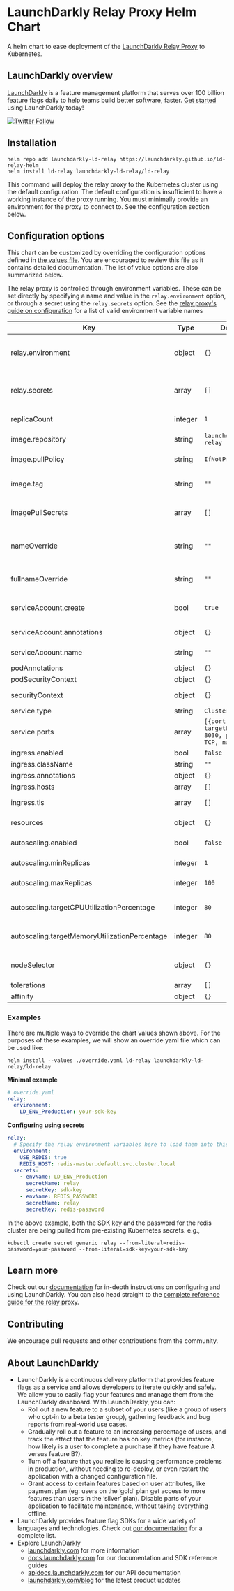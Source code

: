 # LaunchDarkly Relay Proxy Helm Chart

A helm chart to ease deployment of the [LaunchDarkly Relay Proxy](https://github.com/launchdarkly/ld-relay) to Kubernetes.

## LaunchDarkly overview

[LaunchDarkly](https://www.launchdarkly.com) is a feature management platform that serves over 100 billion feature flags daily to help teams build better software, faster. [Get started](https://docs.launchdarkly.com/docs/getting-started) using LaunchDarkly today!

[![Twitter Follow](https://img.shields.io/twitter/follow/launchdarkly.svg?style=social&label=Follow&maxAge=2592000)](https://twitter.com/intent/follow?screen_name=launchdarkly)

## Installation

```shell
helm repo add launchdarkly-ld-relay https://launchdarkly.github.io/ld-relay-helm
helm install ld-relay launchdarkly-ld-relay/ld-relay
```

This command will deploy the relay proxy to the Kubernetes cluster using the default configuration. The default configuration is insufficient to have a working instance of the proxy running. You must minimally provide an environment for the proxy to connect to. See the configuration section below.

## Configuration options

This chart can be customized by overriding the configuration options defined in [the values file](https://github.com/launchdarkly/ld-relay-helm/blob/main/values.yaml). You are encouraged to review this file as it contains detailed documentation. The list of value options are also summarized below.

The relay proxy is controlled through environment variables. These can be set directly by specifying a name and value in the `relay.environment` option, or through a secret using the `relay.secrets` option. See the [relay proxy's guide on configuration](https://github.com/launchdarkly/ld-relay/blob/v6/docs/configuration.md#file-section-environment-name) for a list of valid environment variable names

| Key                                             | Type    | Default                                                      | Description                                                                    |
| ----------------------------------------------- | ------- | ------------------------------------------------------------ | ------------------------------------------------------------------------------ |
| relay.environment                               | object  | `{}`                                                         | Define container environment variables to configure the relay instance         |
| relay.secrets                                   | array   | `[]`                                                         | Define container environment variables populated from a k8s secret             |
| replicaCount                                    | integer | `1`                                                          | Number of replicas of the relay pod                                            |
| image.repository                                | string  | `launchdarkly/ld-relay`                                      | ld-relay image repository                                                      |
| image.pullPolicy                                | string  | `IfNotPresent`                                               | ld-relay image pull policy                                                     |
| image.tag                                       | string  | `""`                                                         | Overrides the image tag whose default is the chart appVersion.                 |
| imagePullSecrets                                | array   | `[]`                                                         | Specify dockere registry secret names as an array                              |
| nameOverride                                    | string  | `""`                                                         | Partially override the fullname template with a string (includes release name) |
| fullnameOverride                                | string  | `""`                                                         | Fully override the fullname template with a string                             |
| serviceAccount.create                           | bool    | `true`                                                       | Specifies whether a service account should be created                          |
| serviceAccount.annotations                      | object  | `{}`                                                         | Annotations to add to the service account                                      |
| serviceAccount.name                             | string  | `""`                                                         | The name of the service account to use.                                        |
| podAnnotations                                  | object  | `{}`                                                         | Pod annotations                                                                |
| podSecurityContext                              | object  | `{}`                                                         | Pod security context                                                           |
| securityContext                                 | object  | `{}`                                                         | Container security context                                                     |
| service.type                                    | string  | `ClusterIP`                                                  | Kubernetes service type                                                        |
| service.ports                                   | array   | `[{port: 8030, targetPort: 8030, protocol: TCP, name: api}]` | Service port mapping. Must include one port named api.                         |
| ingress.enabled                                 | bool    | `false`                                                      | Enable ingress controller                                                      |
| ingress.className                               | string  | `""`                                                         | Ingress class name                                                             |
| ingress.annotations                             | object  | `{}`                                                         | Ingress annotations                                                            |
| ingress.hosts                                   | array   | `[]`                                                         | List of host rules                                                             |
| ingress.tls                                     | array   | `[]`                                                         | Ingress TLS configuration                                                      |
| resources                                       | object  | `{}`                                                         | Resource requirements for the relay container                                  |
| autoscaling.enabled                             | bool    | `false`                                                      | Enable HorizontalPodAutoscaler                                                 |
| autoscaling.minReplicas                         | integer | `1`                                                          | Set minimum number of running replicas                                         |
| autoscaling.maxReplicas                         | integer | `100`                                                        | Set maximum number of running replicas                                         |
| autoscaling.targetCPUUtilizationPercentage      | integer | `80`                                                         | Configure CPU as an average utilization metrics resource                       |
| autoscaling.targetMemoryUtilizationPercentage   | integer | `80`                                                         | Configure memory as an average utilization metrics resource                    |
| nodeSelector                                    | object  | `{}`                                                         | Selector to target node placement for the relay pod                            |
| tolerations                                     | array   | `[]`                                                         | Specify pod tolerations                                                        |
| affinity                                        | object  | `{}`                                                         | Specify pod affinity                                                           |

### Examples

There are multiple ways to override the chart values shown above. For the purposes of these examples, we will show an override.yaml file which can be used like:

```shell
helm install --values ./override.yaml ld-relay launchdarkly-ld-relay/ld-relay
```

**Minimal example**

```yaml
# override.yaml
relay:
  environment:
    LD_ENV_Production: your-sdk-key
```

**Configuring using secrets**


```yaml
relay:
  # Specify the relay environment variables here to load them into this chart's ConfigMap directly.
  environment:
    USE_REDIS: true
    REDIS_HOST: redis-master.default.svc.cluster.local
  secrets:
    - envName: LD_ENV_Production
      secretName: relay
      secretKey: sdk-key
    - envName: REDIS_PASSWORD
      secretName: relay
      secretKey: redis-password
```

In the above example, both the SDK key and the password for the redis cluster are being pulled from pre-existing Kubernetes secrets. e.g.,

```shell
kubectl create secret generic relay --from-literal=redis-password=your-password --from-literal=sdk-key=your-sdk-key
```

## Learn more

Check out our [documentation](https://docs.launchdarkly.com) for in-depth instructions on configuring and using LaunchDarkly. You can also head straight to the [complete reference guide for the relay proxy](https://docs.launchdarkly.com/home/relay-proxy).

## Contributing

We encourage pull requests and other contributions from the community.

## About LaunchDarkly

* LaunchDarkly is a continuous delivery platform that provides feature flags as a service and allows developers to iterate quickly and safely. We allow you to easily flag your features and manage them from the LaunchDarkly dashboard.  With LaunchDarkly, you can:
    * Roll out a new feature to a subset of your users (like a group of users who opt-in to a beta tester group), gathering feedback and bug reports from real-world use cases.
    * Gradually roll out a feature to an increasing percentage of users, and track the effect that the feature has on key metrics (for instance, how likely is a user to complete a purchase if they have feature A versus feature B?).
    * Turn off a feature that you realize is causing performance problems in production, without needing to re-deploy, or even restart the application with a changed configuration file.
    * Grant access to certain features based on user attributes, like payment plan (eg: users on the ‘gold’ plan get access to more features than users in the ‘silver’ plan). Disable parts of your application to facilitate maintenance, without taking everything offline.
* LaunchDarkly provides feature flag SDKs for a wide variety of languages and technologies. Check out [our documentation](https://docs.launchdarkly.com/docs) for a complete list.
* Explore LaunchDarkly
    * [launchdarkly.com](https://www.launchdarkly.com/ "LaunchDarkly Main Website") for more information
    * [docs.launchdarkly.com](https://docs.launchdarkly.com/  "LaunchDarkly Documentation") for our documentation and SDK reference guides
    * [apidocs.launchdarkly.com](https://apidocs.launchdarkly.com/  "LaunchDarkly API Documentation") for our API documentation
    * [launchdarkly.com/blog](https://launchdarkly.com/blog/  "LaunchDarkly Blog Documentation") for the latest product updates
